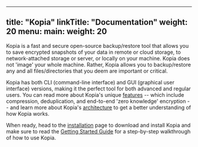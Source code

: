 
---
title: "Kopia"
linkTitle: "Documentation"
weight: 20
menu:
  main:
    weight: 20
---

Kopia is a fast and secure open-source backup/restore tool that allows you to save encrypted snapshots of your data in remote or cloud storage, to network-attached storage or server, or locally on your machine. Kopia does not 'image' your whole machine. Rather, Kopia allows you to backup/restore any and all files/directories that you deem are important or critical.

Kopia has both CLI (command-line interface) and GUI (graphical user interface) versions, making it the perfect tool for both advanced and regular users. You can read more about Kopia's unique [features](features/) -- which include compression, deduplication, and end-to-end 'zero knowledge' encryption -- and learn more about Kopia's [architecture](advanced/architecture/) to get a better understanding of how Kopia works.

When ready, head to the [installation](installation/) page to download and install Kopia and make sure to read the [Getting Started Guide](getting-started/) for a step-by-step walkthrough of how to use Kopia.

